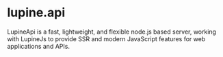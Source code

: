 # lupine.api
LupineApi is a fast, lightweight, and flexible node.js based server, working with LupineJs to provide SSR and modern JavaScript features for web applications and APIs.
